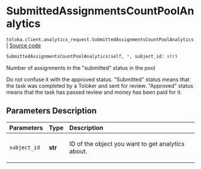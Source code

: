 # SubmittedAssignmentsCountPoolAnalytics
`toloka.client.analytics_request.SubmittedAssignmentsCountPoolAnalytics` | [Source code](https://github.com/Toloka/toloka-kit/blob/v1.0.1/src/client/analytics_request.py#L76)

```python
SubmittedAssignmentsCountPoolAnalytics(self, *, subject_id: str)
```

Number of assignments in the "submitted" status in the pool


Do not confuse it with the approved status.
"Submitted" status means that the task was completed by a Toloker and sent for review.
"Approved" status means that the task has passed review and money has been paid for it.

## Parameters Description

| Parameters | Type | Description |
| :----------| :----| :-----------|
`subject_id`|**str**|<p>ID of the object you want to get analytics about.</p>
